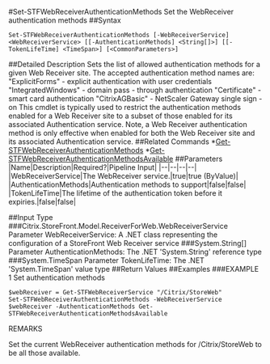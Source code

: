 #Set-STFWebReceiverAuthenticationMethods
Set the WebReceiver authentication methods
##Syntax
```Set-STFWebReceiverAuthenticationMethods [-WebReceiverService] <WebReceiverService> [[-AuthenticationMethods] <String[]>] [[-TokenLifeTime] <TimeSpan>] [<CommonParameters>]
```
##Detailed Description
Sets the list of allowed authentication methods for a given Web Receiver site. The accepted authentication method names are:
"ExplicitForms" - explicit authentication with user credentials
"IntegratedWindows" - domain pass - through authentication
"Certificate" - smart card authentication
"CitrixAGBasic" - NetScaler Gateway single sign - on
This cmdlet is typically used to restrict the authentication methods enabled for a Web Receiver
site to a subset of those enabled for its associated Authentication service.
Note, a Web Receiver authentication method is only effective when enabled for both the Web Receiver
site and its associated Authentication service.
##Related Commands
*[Get-STFWebReceiverAuthenticationMethods](Get-STFWebReceiverAuthenticationMethods)
*[Get-STFWebReceiverAuthenticationMethodsAvailable](Get-STFWebReceiverAuthenticationMethodsAvailable)
##Parameters
|Name|Description|Required?|Pipeline Input||--|--|--|--||WebReceiverService|The WebReceiver service.|true|true (ByValue)||AuthenticationMethods|Authentication methods to support|false|false||TokenLifeTime|The lifetime of the authentication token before it expiries.|false|false|##Input Type
###Citrix.StoreFront.Model.ReceiverForWeb.WebReceiverService
Parameter WebReceiverService: A .NET class representing the configuration of a StoreFront Web Receiver service
###System.String[]
Parameter AuthenticationMethods: The .NET 'System.String' reference type
###System.TimeSpan
Parameter TokenLifeTime: The .NET 'System.TimeSpan' value type
##Return Values
##Examples
###EXAMPLE 1 Set authentication methods
```$webReceiver = Get-STFWebReceiverService "/Citrix/StoreWeb"
Set-STFWebReceiverAuthenticationMethods -WebReceiverService $webReceiver -AuthenticationMethods Get-STFWebReceiverAuthenticationMethodsAvailable
```
REMARKS

Set the current WebReceiver authentication methods for /Citrix/StoreWeb to be all those available.
